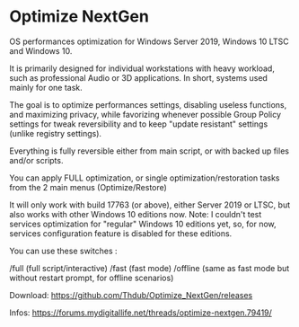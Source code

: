 # Optimize NextGen
OS performances optimization for Windows Server 2019, Windows 10 LTSC and Windows 10.

It is primarily designed for individual workstations with heavy workload, such as professional Audio or 3D applications. 
In short, systems used mainly for one task.

The goal is to optimize performances settings, disabling useless functions, and maximizing privacy, while favorizing whenever possible Group Policy settings for tweak reversibility and to keep "update resistant" settings (unlike registry settings).
    
Everything is fully reversible either from main script, or with backed up files and/or scripts.

You can apply FULL optimization, or single optimization/restoration tasks from the 2 main menus (Optimize/Restore)

It will only work with build 17763 (or above), either Server 2019 or LTSC, but also works with other Windows 10 editions now.
Note: I couldn't test services optimization for "regular" Windows 10 editions yet, so, for now, services configuration feature is disabled for these editions.

You can use these switches : 

/full (full script/interactive)
/fast (fast mode)
/offline (same as fast mode but without restart prompt, for offline scenarios)

Download: https://github.com/Thdub/Optimize_NextGen/releases

Infos: https://forums.mydigitallife.net/threads/optimize-nextgen.79419/
